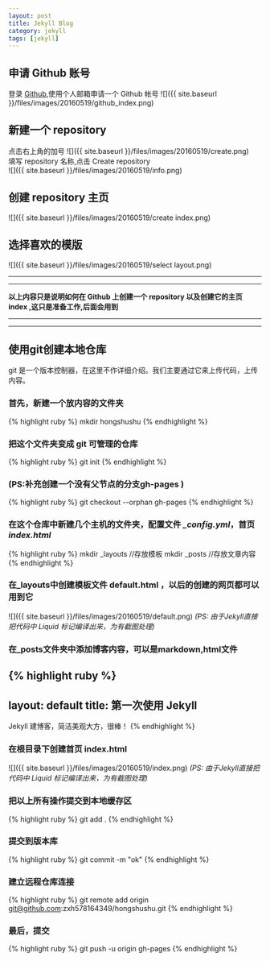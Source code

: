 ```yaml
---
layout: post
title: Jekyll Blog
category: jekyll
tags: [jekyll]
---
```


## 申请 Github 账号

登录 [Github](https://github.com/),使用个人邮箱申请一个 Github 帐号
![]({{ site.baseurl }}/files/images/20160519/github_index.png)

## 新建一个 repository

点击右上角的加号
![]({{ site.baseurl }}/files/images/20160519/create.png)  
填写 repository 名称,点击 Create repository  
![]({{ site.baseurl }}/files/images/20160519/info.png)

## 创建 repository 主页
![]({{ site.baseurl }}/files/images/20160519/create index.png)

## 选择喜欢的模版
![]({{ site.baseurl }}/files/images/20160519/select layout.png)

***
***
**以上内容只是说明如何在 Github 上创建一个 repository 以及创建它的主页 index ,这只是准备工作,后面会用到**
***
***

## 使用git创建本地仓库
git 是一个版本控制器，在这里不作详细介绍。我们主要通过它来上传代码，上传内容。

### 首先，新建一个放内容的文件夹
{% highlight ruby %}
 mkdir hongshushu
{% endhighlight %}
### 把这个文件夹变成 git 可管理的仓库
{% highlight ruby %}
git init
{% endhighlight %}
### **(PS:补充创建一个没有父节点的分支gh-pages )**
{% highlight ruby %}
git checkout --orphan gh-pages
{% endhighlight %}
### 在这个仓库中新建几个主机的文件夹，配置文件 *_config.yml*，首页 *index.html*
{% highlight ruby %}
mkdir _layouts  //存放模板
mkdir _posts     //存放文章内容
{% endhighlight %}
### 在_layouts中创建模板文件 default.html ，以后的创建的网页都可以用到它
![]({{ site.baseurl }}/files/images/20160519/default.png)
*(PS: 由于Jekyll直接把代码中 Liquid 标记编译出来，为有截图处理)*

### 在_posts文件夹中添加博客内容，可以是markdown,html文件
{% highlight ruby %}
  ---
  layout: default
  title: 第一次使用 Jekyll
  ---
  Jekyll 建博客，简洁美观大方，很棒！
{% endhighlight %}
### 在根目录下创建首页 index.html
![]({{ site.baseurl }}/files/images/20160519/index.png)
*(PS: 由于Jekyll直接把代码中 Liquid 标记编译出来，为有截图处理)*

### 把以上所有操作提交到本地缓存区
{% highlight ruby %}
git add .
{% endhighlight %}
### 提交到版本库
{% highlight ruby %}
git commit -m "ok"
{% endhighlight %}
### 建立远程仓库连接
{% highlight ruby %}
git remote add origin git@github.com:zxh578164349/hongshushu.git
{% endhighlight %}
### 最后，提交
{% highlight ruby %}
git push -u origin gh-pages
{% endhighlight %}


